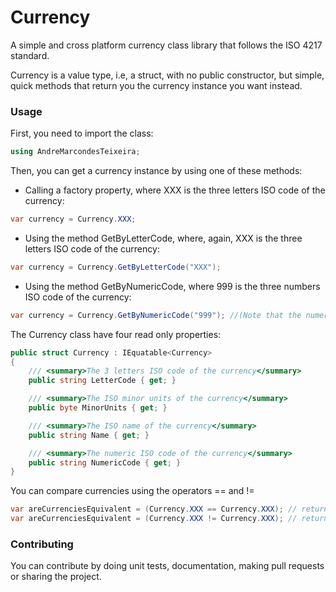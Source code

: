 # Currency
A simple and cross platform currency class library that follows the ISO 4217 standard.

Currency is a value type, i.e, a struct, with no public constructor, but simple, quick methods that return you the currency instance you want instead.

### Usage
First, you need to import the class:

``` c#
using AndreMarcondesTeixeira;
```

Then, you can get a currency instance by using one of these methods:

* Calling a factory property, where XXX is the three letters ISO code of the currency:

``` c#
var currency = Currency.XXX;
```

* Using the method GetByLetterCode, where, again, XXX is the three letters ISO code of the currency:

``` c#
var currency = Currency.GetByLetterCode("XXX");
```

* Using the method GetByNumericCode, where 999 is the three numbers ISO code of the currency:

``` c#
var currency = Currency.GetByNumericCode("999"); //(Note that the numeric code is a string)
```

The Currency class have four read only properties:

``` c#
public struct Currency : IEquatable<Currency>
{
    /// <summary>The 3 letters ISO code of the currency</summary>
    public string LetterCode { get; }

    /// <summary>The ISO minor units of the currency</summary>
    public byte MinorUnits { get; }

    /// <summary>The ISO name of the currency</summary>
    public string Name { get; }

    /// <summary>The numeric ISO code of the currency</summary>
    public string NumericCode { get; }
}
```

You can compare currencies using the operators == and !=
``` c#
var areCurrenciesEquivalent = (Currency.XXX == Currency.XXX); // returns true;
var areCurrenciesEquivalent = (Currency.XXX != Currency.XXX); // returns false;
```

### Contributing
You can contribute by doing unit tests, documentation, making pull requests or sharing the project.
